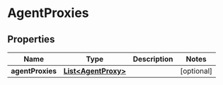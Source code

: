 

# AgentProxies


## Properties

| Name | Type | Description | Notes |
|------------ | ------------- | ------------- | -------------|
|**agentProxies** | [**List&lt;AgentProxy&gt;**](AgentProxy.md) |  |  [optional] |



